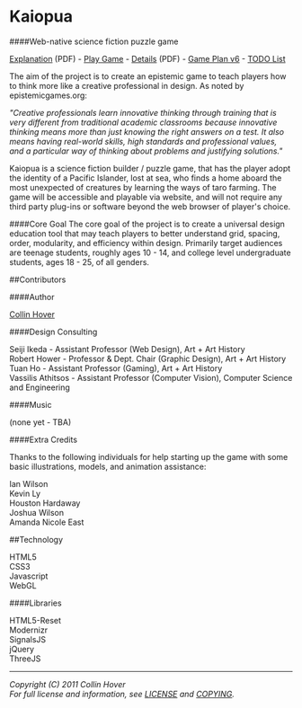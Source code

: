 ﻿Kaiopua
========

####Web-native science fiction puzzle game

[Explanation](https://github.com/downloads/collinhover/kaiopua/kaiopua_presentation_overview.pdf) (PDF) - [Play Game](http://collinhover.github.com/kaiopua) - [Details](https://github.com/downloads/collinhover/kaiopua/kaiopua_book_core_web.pdf) (PDF) - [Game Plan v6](https://github.com/collinhover/kaiopua/blob/master/plans/README.md "Game Plan v6") - [TODO List](https://github.com/collinhover/kaiopua/blob/master/TODO.md)

The aim of the project is to create an epistemic game to teach players how to think more like a creative professional in design. As noted by epistemicgames.org:

*"Creative professionals learn innovative thinking through training that is very different from traditional academic classrooms because innovative thinking means more than just knowing the right answers on a test. It also means having real-world skills, high standards and professional values, and a particular way of thinking about problems and justifying solutions."*

Kaiopua is a science fiction builder / puzzle game, that has the player adopt the identity of a Pacific Islander, lost at sea, who finds a home aboard the most unexpected of creatures by learning the ways of taro farming. The game will be accessible and playable via website, and will not require any third party plug-ins or software beyond the web browser of player's choice.

####Core Goal
The core goal of the project is to create a universal design education tool that may teach players to better understand grid, spacing, order, modularity, and efficiency within design. Primarily target audiences are teenage students, roughly ages 10 - 14, and college level undergraduate students, ages 18 - 25, of all genders.

##Contributors

####Author

[Collin Hover](http://collinhover.com "Collin Hover")

####Design Consulting

Seiji Ikeda - Assistant Professor (Web Design), Art + Art History  
Robert Hower - Professor & Dept. Chair (Graphic Design), Art + Art History   
Tuan Ho - Assistant Professor (Gaming), Art + Art History   
Vassilis Athitsos - Assistant Professor (Computer Vision), Computer Science and Engineering  
  
####Music
  
(none yet - TBA)  
  
####Extra Credits
  
Thanks to the following individuals for help starting up the game with some basic illustrations, models, and animation assistance:
  
Ian Wilson  
Kevin Ly  
Houston Hardaway  
Joshua Wilson   
Amanda Nicole East 
  
##Technology
  
HTML5  
CSS3  
Javascript  
WebGL  

####Libraries
  
HTML5-Reset  
Modernizr  
SignalsJS  
jQuery  
ThreeJS  

---
  
*Copyright (C) 2011 Collin Hover*  
*For full license and information, see [LICENSE](https://github.com/collinhover/kaiopua/blob/master/LICENSE) and [COPYING](https://github.com/collinhover/kaiopua/blob/master/COPYING).*  

